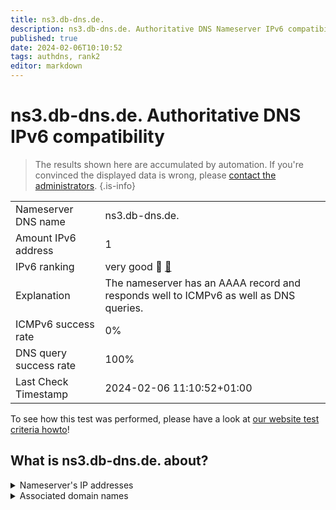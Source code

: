 ```yaml
---
title: ns3.db-dns.de.
description: ns3.db-dns.de. Authoritative DNS Nameserver IPv6 compatibility
published: true
date: 2024-02-06T10:10:52
tags: authdns, rank2
editor: markdown
---
```


# ns3.db-dns.de. Authoritative DNS IPv6 compatibility

> The results shown here are accumulated by automation. If you're convinced the displayed data is wrong, please [contact the administrators](/howto/chat). 
{.is-info}




|   |   |
| - | - |
| Nameserver DNS name | ns3.db-dns.de.
| Amount IPv6 address | 1
| IPv6 ranking | very good :2nd_place_medal: [🔗](/howto/ranking) |
| Explanation | The nameserver has an AAAA record and responds well to ICMPv6 as well as DNS queries. |
| ICMPv6 success rate | 0%|
| DNS query success rate | 100% |
| Last Check Timestamp | 2024-02-06 11:10:52+01:00 |

To see how this test was performed, please have a look at [our website test criteria howto](/howto/testcriteria/authdns)!


## What is ns3.db-dns.de. about?




<details>
<summary>Nameserver's IP addresses</summary>

2a00:c00:f032:1::100

</details>



<details>
<summary>Associated domain names</summary>

deutschebank.de

www.deutsche-bank.de

</details>
